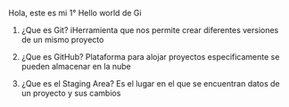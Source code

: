 Hola, este es mi 1° Hello world de Gi
1. ¿Que es Git?
iHerramienta que nos permite crear diferentes versiones de un mismo proyecto

2. ¿Que es GitHub?
Plataforma para alojar proyectos especificamente se pueden almacenar en la nube

3. ¿Que es el Staging Area?
 Es el lugar en el que se encuentran datos de un proyecto y sus cambios

